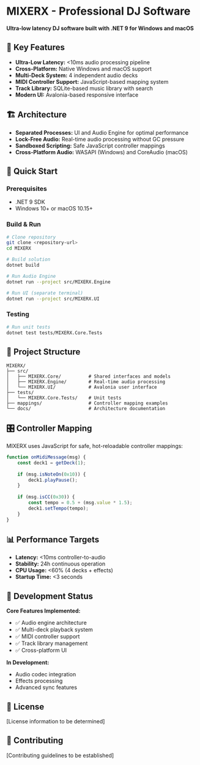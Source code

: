 # MIXERX - Professional DJ Software

**Ultra-low latency DJ software built with .NET 9 for Windows and macOS**

## 🎯 Key Features

- **Ultra-Low Latency:** <10ms audio processing pipeline
- **Cross-Platform:** Native Windows and macOS support
- **Multi-Deck System:** 4 independent audio decks
- **MIDI Controller Support:** JavaScript-based mapping system
- **Track Library:** SQLite-based music library with search
- **Modern UI:** Avalonia-based responsive interface

## 🏗️ Architecture

- **Separated Processes:** UI and Audio Engine for optimal performance
- **Lock-Free Audio:** Real-time audio processing without GC pressure
- **Sandboxed Scripting:** Safe JavaScript controller mappings
- **Cross-Platform Audio:** WASAPI (Windows) and CoreAudio (macOS)

## 🚀 Quick Start

### Prerequisites
- .NET 9 SDK
- Windows 10+ or macOS 10.15+

### Build & Run
```bash
# Clone repository
git clone <repository-url>
cd MIXERX

# Build solution
dotnet build

# Run Audio Engine
dotnet run --project src/MIXERX.Engine

# Run UI (separate terminal)
dotnet run --project src/MIXERX.UI
```

### Testing
```bash
# Run unit tests
dotnet test tests/MIXERX.Core.Tests
```

## 📁 Project Structure

```
MIXERX/
├── src/
│   ├── MIXERX.Core/          # Shared interfaces and models
│   ├── MIXERX.Engine/        # Real-time audio processing
│   └── MIXERX.UI/            # Avalonia user interface
├── tests/
│   └── MIXERX.Core.Tests/    # Unit tests
├── mappings/                 # Controller mapping examples
└── docs/                     # Architecture documentation
```

## 🎛️ Controller Mapping

MIXERX uses JavaScript for safe, hot-reloadable controller mappings:

```javascript
function onMidiMessage(msg) {
    const deck1 = getDeck(1);
    
    if (msg.isNoteOn(0x10)) {
        deck1.playPause();
    }
    
    if (msg.isCC(0x30)) {
        const tempo = 0.5 + (msg.value * 1.5);
        deck1.setTempo(tempo);
    }
}
```

## 📊 Performance Targets

- **Latency:** <10ms controller-to-audio
- **Stability:** 24h continuous operation
- **CPU Usage:** <60% (4 decks + effects)
- **Startup Time:** <3 seconds

## 🔧 Development Status

**Core Features Implemented:**
- ✅ Audio engine architecture
- ✅ Multi-deck playback system
- ✅ MIDI controller support
- ✅ Track library management
- ✅ Cross-platform UI

**In Development:**
- Audio codec integration
- Effects processing
- Advanced sync features

## 📄 License

[License information to be determined]

## 🤝 Contributing

[Contributing guidelines to be established]
